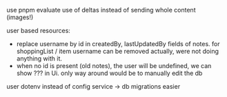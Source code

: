 use pnpm
evaluate use of deltas instead of sending whole content (images!)

user based resources:

- replace username by id in createdBy, lastUpdatedBy fields of notes. for shoppingList / item username can be removed
  actually, were not doing anything with it.
- when no id is present (old notes), the user will be undefined, we can show ??? in Ui. only way around would be to
  manually edit the db


user dotenv instead of config service -> db migrations easier